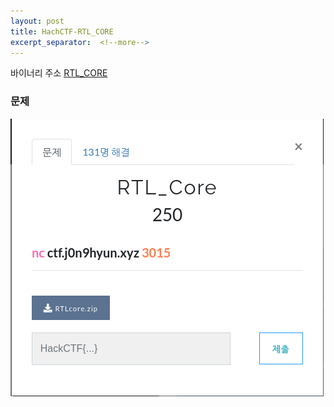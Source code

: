 ```yaml
---
layout: post
title: HachCTF-RTL_CORE
excerpt_separator:  <!--more-->
---
```


바이너리 주소 [RTL_CORE](https://ctf.j0n9hyun.xyz/login)

### 문제
![Binary](/assets/HackCTF_RTLCORE/rtlcore1.png?raw=true "Title")

